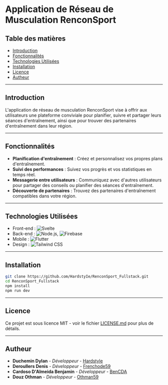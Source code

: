 # Application de Réseau de Musculation RenconSport

## Table des matières

- [Introduction](#introduction)
- [Fonctionnalités](#fonctionnalités)
- [Technologies Utilisées](#technologies-utilisées)
- [Installation](#installation)
- [Licence](#licence)
- [Autheur](#autheur)

---

## Introduction

L'application de réseau de musculation RenconSport vise à offrir aux utilisateurs une plateforme conviviale pour planifier, suivre et partager leurs séances d'entraînement, ainsi que pour trouver des partenaires d'entraînement dans leur région.

---

## Fonctionnalités

- **Planification d'entraînement** : Créez et personnalisez vos propres plans d'entraînement.
- **Suivi des performances** : Suivez vos progrès et vos statistiques en temps réel.
- **Messagerie entre utilisateurs** : Communiquez avec d'autres utilisateurs pour partager des conseils ou planifier des séances d'entraînement.
- **Découverte de partenaires** : Trouvez des partenaires d'entraînement compatibles dans votre région.

---

## Technologies Utilisées

- Front-end : ![Svelte](https://img.shields.io/badge/Front--end-Svelte-orange)
- Back-end : ![Node.js](https://img.shields.io/badge/Back--end-Node.js-green), ![Firebase](https://img.shields.io/badge/Back--end-Firebase-yellow)
- Mobile : ![Flutter](https://img.shields.io/badge/Mobile-Flutter-blue)
- Design : ![Tailwind CSS](https://img.shields.io/badge/Design-Tailwindcss-purple)

---

## Installation

```bash
git clone https://github.com/HardstyIe/RenconSport_Fullstack.git
cd RenconSport_Fullstack
npm install
npm run dev

```

---

## Licence

Ce projet est sous licence MIT - voir le fichier [LICENSE.md](LICENSE.md) pour plus de détails.

---

## Autheur

- **Duchemin Dylan** - _Développeur_ - [Hardstyle](https://github.com/HardstyIe)
- **Deroullers Denis** - _Développeur_ - [Frenchode59](https://github.com/frenchcode59)
- **Cardoso D'Almeida Benjamin** - _Développeur_ - [BenCDA](https://github.com/BenCDA)
- **Douz Othman** - _Développeur_ - [Othman59](https://github.com/Othman59)
